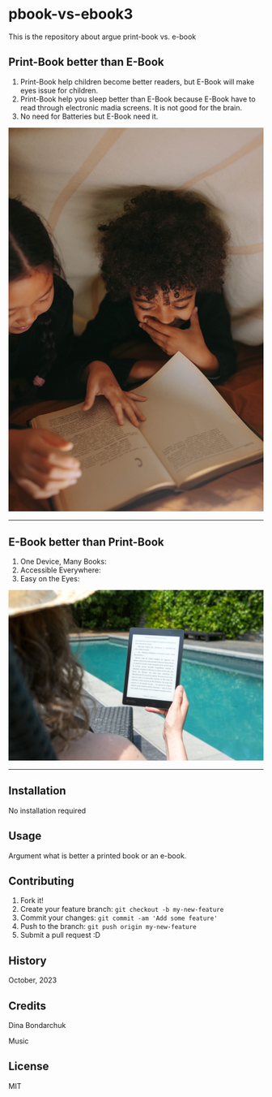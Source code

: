 # pbook-vs-ebook3
This is the repository about argue print-book vs. e-book

## Print-Book better than E-Book
1. Print-Book help children  become better readers, but E-Book will make eyes issue for children.
2. Print-Book help you sleep better than E-Book because E-Book have to read through electronic madia screens. It is not good for the brain.
3. No need for Batteries but E-Book need it.

![book](images/pexels-yaroslav-shuraev-5608541.jpg)
_______

##  E-Book better than Print-Book
1. One Device, Many Books:
2. Accessible Everywhere:
3. Easy on the Eyes:

![reader photo](images/pexels-perfecto-capucine-1247527.jpg)

_______

## Installation

No installation required

## Usage

Argument what is better a printed book or an e-book.

## Contributing

1. Fork it!
2. Create your feature branch: `git checkout -b my-new-feature`
3. Commit your changes: `git commit -am 'Add some feature'`
4. Push to the branch: `git push origin my-new-feature`
5. Submit a pull request :D

## History

October, 2023

## Credits

Dina Bondarchuk

Music

## License

MIT

